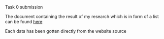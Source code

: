 Task 0 submission

The document containing the result of my research which is in form of a list can be found [here](https://docs.google.com/document/d/1NG5Yxg_sC85lLkfxRnzbIrkYVZAX7coF/edit?usp=sharing&ouid=112672091142058832833&rtpof=true&sd=true)

Each data has been gotten directly from the website source
